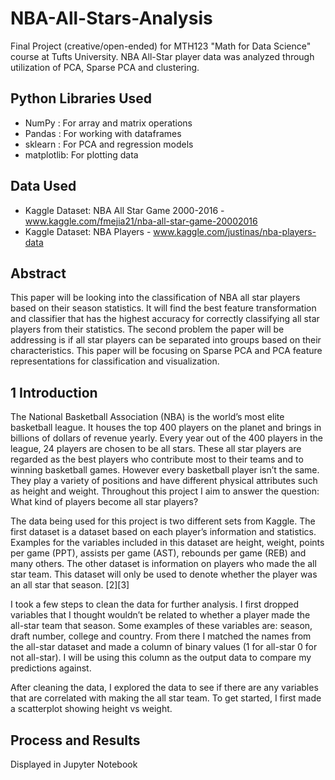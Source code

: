 # NBA-All-Stars-Analysis
Final Project (creative/open-ended) for MTH123 "Math for Data Science" course at Tufts University. NBA All-Star player data was analyzed through utilization of PCA, Sparse PCA and clustering. 

## Python Libraries Used 
* NumPy : For array and matrix operations
* Pandas : For working with dataframes 
* sklearn : For PCA and regression models
* matplotlib: For plotting data 

## Data Used 
* Kaggle Dataset: NBA All Star Game 2000-2016 - www.kaggle.com/fmejia21/nba-all-star-game-20002016
* Kaggle Dataset: NBA Players - www.kaggle.com/justinas/nba-players-data

## Abstract
  This paper will be looking into the classification of NBA all star players based on their season statistics. It will find the best feature transformation and classifier that has the highest accuracy for correctly classifying all star players from their statistics. The second problem the paper will be addressing is if all star players can be separated into groups based on their characteristics. This paper will be focusing on Sparse PCA and PCA feature representations for classification and visualization. 

## 1 Introduction
  The National Basketball Association (NBA) is the world’s most elite basketball league. It houses the top 400 players on the planet and brings in billions of dollars of revenue yearly. Every year out of the 400 players in the league, 24 players are chosen to be all stars. These all star players are regarded as the best players who contribute most to their teams and to winning basketball games. However every basketball player isn’t the same. They play a variety of positions and have different physical attributes such as height and weight. Throughout this project I aim to answer the question: What kind of players become all star players? 

  The data being used for this project is two different sets from Kaggle. The first dataset is a dataset based on each player’s information and statistics. Examples for the variables included in this dataset are height, weight, points per game (PPT), assists per game (AST), rebounds per game (REB) and many others. The other dataset is information on players who made the all star team. This dataset will only be used to denote whether the player was an all star that season. [2][3]

  I took a few steps to clean the data for further analysis. I first dropped variables that I thought wouldn’t be related to whether a player made the all-star team that season. Some examples of these variables are: season, draft number, college and country. From there I matched the names from the all-star dataset and made a column of binary values (1 for all-star 0 for not all-star). I will be using this column as the output data to compare my predictions against. 

  After cleaning the data, I explored the data to see if there are any variables that are correlated with making the all star team. To get started, I first made a scatterplot showing height vs weight. 


## Process and Results 

Displayed in Jupyter Notebook 
